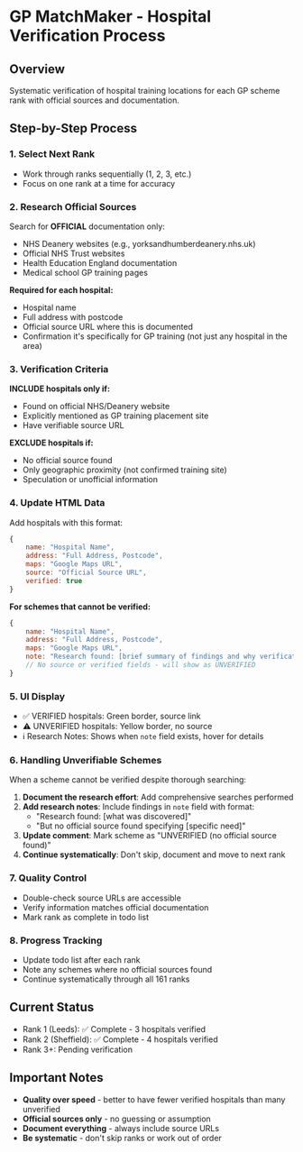 # GP MatchMaker - Hospital Verification Process

## Overview
Systematic verification of hospital training locations for each GP scheme rank with official sources and documentation.

## Step-by-Step Process

### 1. Select Next Rank
- Work through ranks sequentially (1, 2, 3, etc.)
- Focus on one rank at a time for accuracy

### 2. Research Official Sources
Search for **OFFICIAL** documentation only:
- NHS Deanery websites (e.g., yorksandhumberdeanery.nhs.uk)
- Official NHS Trust websites
- Health Education England documentation
- Medical school GP training pages

**Required for each hospital:**
- Hospital name
- Full address with postcode
- Official source URL where this is documented
- Confirmation it's specifically for GP training (not just any hospital in the area)

### 3. Verification Criteria
**INCLUDE hospitals only if:**
- Found on official NHS/Deanery website
- Explicitly mentioned as GP training placement site
- Have verifiable source URL

**EXCLUDE hospitals if:**
- No official source found
- Only geographic proximity (not confirmed training site)
- Speculation or unofficial information

### 4. Update HTML Data
Add hospitals with this format:
```javascript
{
    name: "Hospital Name",
    address: "Full Address, Postcode",
    maps: "Google Maps URL",
    source: "Official Source URL",
    verified: true
}
```

**For schemes that cannot be verified:**
```javascript
{
    name: "Hospital Name",
    address: "Full Address, Postcode",
    maps: "Google Maps URL",
    note: "Research found: [brief summary of findings and why verification failed]"
    // No source or verified fields - will show as UNVERIFIED
}
```

### 5. UI Display
- ✅ VERIFIED hospitals: Green border, source link
- ⚠️ UNVERIFIED hospitals: Yellow border, no source
- ℹ️ Research Notes: Shows when `note` field exists, hover for details

### 6. Handling Unverifiable Schemes
When a scheme cannot be verified despite thorough searching:

1. **Document the research effort**: Add comprehensive searches performed
2. **Add research notes**: Include findings in `note` field with format:
   - "Research found: [what was discovered]"
   - "But no official source found specifying [specific need]"
3. **Update comment**: Mark scheme as "UNVERIFIED (no official source found)"
4. **Continue systematically**: Don't skip, document and move to next rank

### 7. Quality Control
- Double-check source URLs are accessible
- Verify information matches official documentation
- Mark rank as complete in todo list

### 8. Progress Tracking
- Update todo list after each rank
- Note any schemes where no official sources found
- Continue systematically through all 161 ranks

## Current Status
- Rank 1 (Leeds): ✅ Complete - 3 hospitals verified
- Rank 2 (Sheffield): ✅ Complete - 4 hospitals verified
- Rank 3+: Pending verification

## Important Notes
- **Quality over speed** - better to have fewer verified hospitals than many unverified
- **Official sources only** - no guessing or assumption
- **Document everything** - always include source URLs
- **Be systematic** - don't skip ranks or work out of order